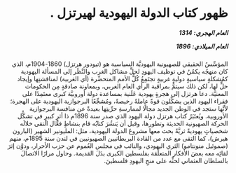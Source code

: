 <h1 dir="rtl">ظهور كتاب الدولة اليهودية لهيرتزل .</h1>

<h5 dir="rtl">العام الهجري:  1314

العام الميلادي: 1896

</h5>

<p dir="rtl">المؤسِّسُ الحقيقي للصهيونية اليهوديَّة السياسية هو (تيودور هرتزل) 1860-1904م، الذي كان منهجُه يكمُنُ في توظيف اليهودِ لحلِّ مشاكل الغرب والنَّظَر إلى المسألة اليهودية كمُشكلةٍ سياسيةٍ دوليةٍ غربيةٍ تجتَمِعُ كُلُّ الأمم المتحضِّرة (أي الغربية) لمناقشتِها وإيجاد حلٍّ لها، لكن ذلك سيتمُّ بمراقبة الرأي العام الغربي، وبمعاونة صادقةٍ مِن الحكومات المعنيَّة. دعا هرتزل إلى هجرةٍ يهودية عَلَنية بمساعدة دولة أوروبيَّة كبرى معتَمِدًا على فقراء اليهود الذين يشكِّلون قوةً عاملةً رخيصةً، ومُشجِّعًا البرجوازية اليهودية على الهجرة؛ لأنَّها ستجد في الوطن الجديد مجالًا لممارسةِ حرِّيتِها بعيدةً عن منافسة البرجوازية الأوروبية. ويُعتَبَرُ كتاب هرتزل دولة اليهود الذي صدر سنة 1896م ذا أثرٍ كبيرٍ في تشكُّل الحركة الصهيونية الحديثة وتطورها، وقبل أن يَنشُرَ كتابُه قام بنشاطٍ فعَّال التقى خلالَه شخصياتٍ يهوديةً ثريَّةً بحث معها مشروعَ الدولة اليهودية، مثل: المليونير الشهير (البارون هيرش)، كما التقى مع عدد من القادة البريطانيين الصهيونيين في لندن سنة 1895م، منهم (صموئيل منونتامو) الثري اليهودي، والنائب في مجلس العُموم عن حزب الأحرار، ودوَّن إثرَ لقائِه معه بعضَ الأفكار المتعلِّقة بفلسطين الكبرى بدَلَ القديمة. وحاول مرارًا الاتصالَ بالسلطان العثماني لحثِّه على منحِ اليهودِ فلسطينَ.</p></br>
